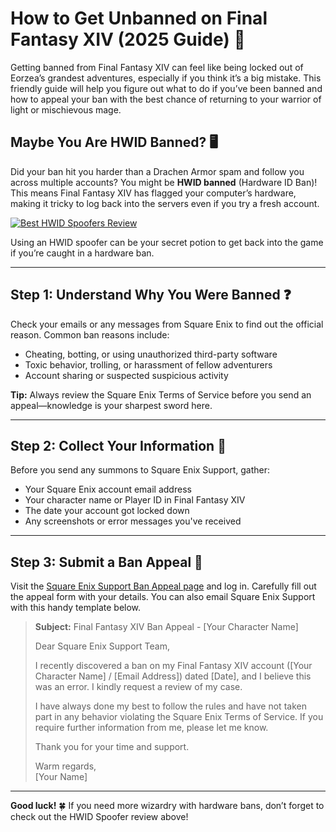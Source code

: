 <h1 id="how-to-get-unbanned-on-final-fantasy-xiv-2025-guide-">How to Get Unbanned on Final Fantasy XIV (2025 Guide) 🌟</h1>
<p>Getting banned from Final Fantasy XIV can feel like being locked out of Eorzea’s grandest adventures, especially if you think it’s a big mistake. This friendly guide will help you figure out what to do if you’ve been banned and how to appeal your ban with the best chance of returning to your warrior of light or mischievous mage.</p>
<h2 id="maybe-you-are-hwid-banned-">Maybe You Are HWID Banned? 🖥️</h2>
<p>Did your ban hit you harder than a Drachen Armor spam and follow you across multiple accounts? You might be <strong>HWID banned</strong> (Hardware ID Ban)! This means Final Fantasy XIV has flagged your computer’s hardware, making it tricky to log back into the servers even if you try a fresh account.</p>
<p><a href="https://hwid-spoofer.mystrikingly.com/"><img src="https://img.shields.io/badge/Best%20HWID%20Spoofers-Read%20Review-brightgreen?style=for-the-badge&amp;logo=origin" alt="Best HWID Spoofers Review"></a></p>
<p>Using an HWID spoofer can be your secret potion to get back into the game if you’re caught in a hardware ban.</p>
<hr>
<h2 id="step-1-understand-why-you-were-banned-">Step 1: Understand Why You Were Banned ❓</h2>
<p>Check your emails or any messages from Square Enix to find out the official reason. Common ban reasons include:  </p>
<ul>
<li>Cheating, botting, or using unauthorized third-party software  </li>
<li>Toxic behavior, trolling, or harassment of fellow adventurers  </li>
<li>Account sharing or suspected suspicious activity  </li>
</ul>
<p><strong>Tip:</strong> Always review the Square Enix Terms of Service before you send an appeal—knowledge is your sharpest sword here.</p>
<hr>
<h2 id="step-2-collect-your-information-">Step 2: Collect Your Information 📝</h2>
<p>Before you send any summons to Square Enix Support, gather:  </p>
<ul>
<li>Your Square Enix account email address  </li>
<li>Your character name or Player ID in Final Fantasy XIV  </li>
<li>The date your account got locked down  </li>
<li>Any screenshots or error messages you&#39;ve received  </li>
</ul>
<hr>
<h2 id="step-3-submit-a-ban-appeal-">Step 3: Submit a Ban Appeal 📧</h2>
<p>Visit the <a href="https://help.ea.com/en/help/account/information-about-banned-or-suspended-accounts/">Square Enix Support Ban Appeal page</a> and log in. Carefully fill out the appeal form with your details. You can also email Square Enix Support with this handy template below.</p>
<blockquote>
<p><strong>Subject:</strong> Final Fantasy XIV Ban Appeal - [Your Character Name]  </p>
<p>Dear Square Enix Support Team,  </p>
<p>I recently discovered a ban on my Final Fantasy XIV account ([Your Character Name] / [Email Address]) dated [Date], and I believe this was an error. I kindly request a review of my case.  </p>
<p>I have always done my best to follow the rules and have not taken part in any behavior violating the Square Enix Terms of Service. If you require further information from me, please let me know.  </p>
<p>Thank you for your time and support.  </p>
<p>Warm regards,<br>[Your Name]</p>
</blockquote>
<hr>
<p><strong>Good luck!</strong> 🍀 If you need more wizardry with hardware bans, don’t forget to check out the HWID Spoofer review above!</p>
